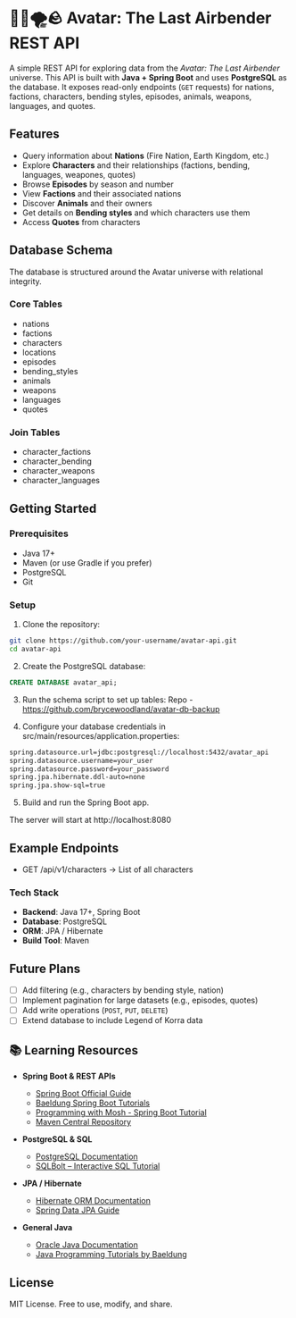 # 🌊🔥🌪️🪨 Avatar: The Last Airbender REST API

A simple REST API for exploring data from the *Avatar: The Last Airbender* universe.
This API is built with **Java + Spring Boot** and uses **PostgreSQL** as the database.
It exposes read-only endpoints (```GET``` requests) for nations, factions, characters,
bending styles, episodes, animals, weapons, languages, and quotes.

## Features

- Query information about **Nations** (Fire Nation, Earth Kingdom, etc.)
- Explore **Characters** and their relationships (factions, bending, languages, weapones, quotes)
- Browse **Episodes** by season and number
- View **Factions** and their associated nations
- Discover **Animals** and their owners
- Get details on **Bending styles** and which characters use them
- Access **Quotes** from characters

## Database Schema
The database is structured around the Avatar universe with relational integrity.

### Core Tables
- nations
- factions
- characters
- locations
- episodes
- bending_styles
- animals
- weapons
- languages
- quotes

### Join Tables
- character_factions
- character_bending
- character_weapons
- character_languages

## Getting Started

### Prerequisites
- Java 17+
- Maven (or use Gradle if you prefer)
- PostgreSQL
- Git

### Setup
1. Clone the repository:

```bash
git clone https://github.com/your-username/avatar-api.git
cd avatar-api
```

2. Create the PostgreSQL database:
   
```sql
CREATE DATABASE avatar_api;
```

3. Run the schema script to set up tables: Repo - https://github.com/brycewoodland/avatar-db-backup

4. Configure your database credentials in src/main/resources/application.properties:

```bash
spring.datasource.url=jdbc:postgresql://localhost:5432/avatar_api
spring.datasource.username=your_user
spring.datasource.password=your_password
spring.jpa.hibernate.ddl-auto=none
spring.jpa.show-sql=true
```

5. Build and run the Spring Boot app.

The server will start at http://localhost:8080

## Example Endpoints

- GET /api/v1/characters -> List of all characters

### Tech Stack
- **Backend**: Java 17+, Spring Boot
- **Database**: PostgreSQL
- **ORM**: JPA / Hibernate
- **Build Tool**: Maven

## Future Plans
- [ ] Add filtering (e.g., characters by bending style, nation)
- [ ] Implement pagination for large datasets (e.g., episodes, quotes)
- [ ] Add write operations (```POST```, ```PUT```, ```DELETE```)
- [ ] Extend database to include Legend of Korra data

## 📚 Learning Resources

- **Spring Boot & REST APIs**
  - [Spring Boot Official Guide](https://spring.io/projects/spring-boot)
  - [Baeldung Spring Boot Tutorials](https://www.baeldung.com/spring-boot)
  - [Programming with Mosh - Spring Boot Tutorial](https://www.youtube.com/watch?v=gJrjgg1KVL4&t=1102s)
  - [Maven Central Repository](https://central.sonatype.com/)

- **PostgreSQL & SQL**
  - [PostgreSQL Documentation](https://www.postgresql.org/docs/)
  - [SQLBolt – Interactive SQL Tutorial](https://sqlbolt.com/)

- **JPA / Hibernate**
  - [Hibernate ORM Documentation](https://hibernate.org/orm/documentation/)
  - [Spring Data JPA Guide](https://spring.io/projects/spring-data-jpa)

- **General Java**
  - [Oracle Java Documentation](https://docs.oracle.com/en/java/)
  - [Java Programming Tutorials by Baeldung](https://www.baeldung.com/java-tutorial)


## License
MIT License. Free to use, modify, and share.
